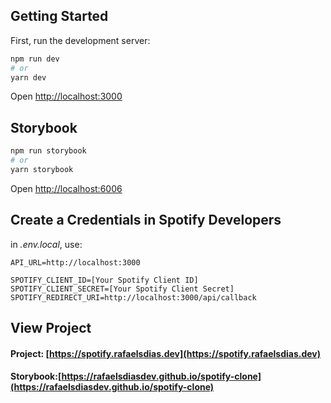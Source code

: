 ## Getting Started

First, run the development server:

```bash
npm run dev
# or
yarn dev
```

Open [http://localhost:3000](http://localhost:3000)

## Storybook
```bash
npm run storybook
# or
yarn storybook
```

Open [http://localhost:6006](http://localhost:6006)

## Create a Credentials in Spotify Developers

in <em>.env.local</em>, use:

```
API_URL=http://localhost:3000

SPOTIFY_CLIENT_ID=[Your Spotify Client ID]
SPOTIFY_CLIENT_SECRET=[Your Spotify Client Secret]
SPOTIFY_REDIRECT_URI=http://localhost:3000/api/callback
```

## View Project

#### Project: [https://spotify.rafaelsdias.dev](https://spotify.rafaelsdias.dev)
#### Storybook:[https://rafaelsdiasdev.github.io/spotify-clone](https://rafaelsdiasdev.github.io/spotify-clone)
